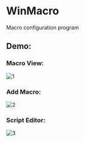 # WinMacro
Macro configuration program

## Demo:

### Macro View:
![1](http://image.prntscr.com/image/36d04997b03848cdb0cb2f480666f5c9.png)

### Add Macro:
![2](http://image.prntscr.com/image/5e8e89b6d20c417b9ad86b4f2fe0a195.png)

### Script Editor:
![3](http://image.prntscr.com/image/1e4099fbf19f40fb860a92fdad5fc23e.png)
